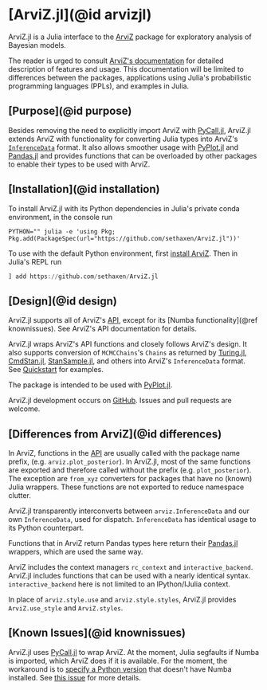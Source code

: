 # [ArviZ.jl](@id arvizjl)

ArviZ.jl is a Julia interface to the [ArviZ](https://arviz-devs.github.io/arviz/) package for exploratory analysis of Bayesian models.

The reader is urged to consult [ArviZ's documentation](https://arviz-devs.github.io/arviz/) for detailed description of features and usage. This documentation will be limited to differences between the packages, applications using Julia's probabilistic programming languages (PPLs), and examples in Julia.

## [Purpose](@id purpose)

Besides removing the need to explicitly import ArviZ with [PyCall.jl](https://github.com/JuliaPy/PyCall.jl), ArviZ.jl extends ArviZ with functionality for converting Julia types into ArviZ's [`InferenceData`](https://arviz-devs.github.io/arviz/notebooks/XarrayforArviZ.html) format. It also allows smoother usage with [PyPlot.jl](https://github.com/JuliaPy/PyPlot.jl) and [Pandas.jl](https://github.com/JuliaPy/Pandas.jl) and provides functions that can be overloaded by other packages to enable their types to be used with ArviZ.

## [Installation](@id installation)

To install ArviZ.jl with its Python dependencies in Julia's private conda environment, in the console run

```console
PYTHON="" julia -e 'using Pkg; Pkg.add(PackageSpec(url="https://github.com/sethaxen/ArviZ.jl"))'
```

To use with the default Python environment, first [install ArviZ](https://github.com/arviz-devs/arviz#installation). Then in Julia's REPL run

```julia
] add https://github.com/sethaxen/ArviZ.jl
```

## [Design](@id design)

ArviZ.jl supports all of ArviZ's [API](https://arviz-devs.github.io/arviz/api.html), except for its [Numba functionality](@ref knownissues). See ArviZ's API documentation for details.

ArviZ.jl wraps ArviZ's API functions and closely follows ArviZ's design. It also supports conversion of `MCMCChains`'s `Chains` as returned by [Turing.jl](https://turing.ml), [CmdStan.jl](https://github.com/StanJulia/CmdStan.jl), [StanSample.jl](https://github.com/StanJulia/StanSample.jl), and others into ArviZ's `InferenceData` format. See [Quickstart](@ref) for examples.

The package is intended to be used with [PyPlot.jl](https://github.com/JuliaPy/PyPlot.jl).

ArviZ.jl development occurs on [GitHub](https://github.com/sethaxen/ArviZ.jl). Issues and pull requests are welcome.

## [Differences from ArviZ](@id differences)

In ArviZ, functions in the [API](https://arviz-devs.github.io/arviz/api.html) are usually called with the package name prefix, (e.g. `arviz.plot_posterior`). In ArviZ.jl, most of the same functions are exported and therefore called without the prefix (e.g. `plot_posterior`). The exception are `from_xyz` converters for packages that have no (known) Julia wrappers. These functions are not exported to reduce namespace clutter.

ArviZ.jl transparently interconverts between `arviz.InferenceData` and our own `InferenceData`, used for dispatch. `InferenceData` has identical usage to its Python counterpart.

Functions that in ArviZ return Pandas types here return their [Pandas.jl](https://github.com/JuliaPy/Pandas.jl) wrappers, which are used the same way.

ArviZ includes the context managers `rc_context` and `interactive_backend`. ArviZ.jl includes functions that can be used with a nearly identical syntax. `interactive_backend` here is not limited to an IPython/IJulia context.

In place of `arviz.style.use` and `arviz.style.styles`, ArviZ.jl provides `ArviZ.use_style` and `ArviZ.styles`.

## [Known Issues](@id knownissues)

ArviZ.jl uses [PyCall.jl](https://github.com/JuliaPy/PyCall.jl) to wrap ArviZ. At the moment, Julia segfaults if Numba is imported, which ArviZ does if it is available. For the moment, the workaround is to [specify a Python version](https://github.com/JuliaPy/PyCall.jl#specifying-the-python-version) that doesn't have Numba installed. See [this issue](https://github.com/JuliaPy/PyCall.jl/issues/220) for more details.

